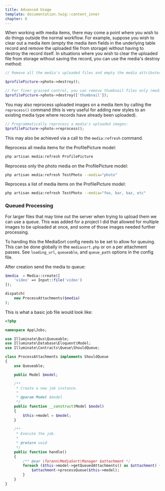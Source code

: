 ```yaml
---
title: Advanced Usage
template: documentation.twig::content_inner
chapter: 8
---
```

When working with media items, there may come a point where you wish to do things outside the normal workflow.  For example, suppose you wish to clear out a media item (empty the media item fields in the underlying table record and remove the uploaded file from storage) without having to destroy the record itself.  In situations where you wish to clear the uploaded file from storage without saving the record, you can use the media's destroy method:

```php
// Remove all the media's uploaded files and empty the media attributes on the model:

$profilePicture->photo->destroy();

// For finer grained control, you can remove thumbnail files only (media attributes in the model will not be emptied).
$profilePicture->photo->destroy(['thumbnail']);
```

You may also reprocess uploaded images on a media item by calling the `reprocess()` command (this is very useful for adding new styles to an existing media type where records have already been uploaded).

```php
// Programmatically reprocess a media's uploaded images:
$profilePicture->photo->reprocess();
```

This may also be achieved via a call to the `media:refresh` command.

Reprocess all media items for the ProfilePicture model:

```bash
php artisan media:refresh ProfilePicture
```

Reprocess only the photo media on the ProfilePicture model:

```bash
php artisan media:refresh TestPhoto --media="photo"
```

Reprocess a list of media items on the ProfilePicture model:

```bash
php artisan media:refresh TestPhoto --media="foo, bar, baz, etc"
```

### Queued Processing

For larger files that may time out the server when trying to upload them we can use a queue. This was added for a project I did that allowed for multiple images to be uploaded at once, and some of those images needed further processing.

To handing this the MediaSort config needs to be set to allow for queuing. This can be done globally in the `mediasort.php` or on a per attachment passes. See `loading_url`, `queueable`, and `queue_path` options in the config file.

After creation send the media to queue:

```php
$media  = Media::create([
    'video' => Input::file('video')
]);

dispatch(
    new ProcessAttachments($media)
);
```

This is what a basic job file would look like:
 
```php
<?php 

namespace App\Jobs;

use Illuminate\Bus\Queueable;
use Illuminate\Database\Eloquent\Model;
use Illuminate\Contracts\Queue\ShouldQueue;

class ProcessAttachments implements ShouldQueue
{
    use Queueable;

    public Model $model;

    /**
     * Create a new job instance.
     *
     * @param Model $model
     */
    public function __construct(Model $model)
    {
        $this->model = $model;
    }
    
    /**
     * Execute the job.
     *
     * @return void
     */
    public function handle()
    {
        /** @var \Torann\MediaSort\Manager $attachment */
        foreach ($this->model->getQueuedAttachments() as $attachment) {
            $attachment->processQueue($this->model);
        }
    }
}
```
